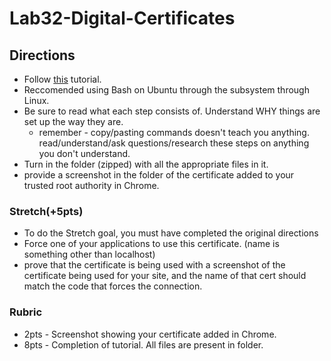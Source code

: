 # Lab32-Digital-Certificates

## Directions

- Follow [this](http://www.blinkingcaret.com/2017/02/01/using-openssl-to-create-certificates/) tutorial. 
- Reccomended using Bash on Ubuntu through the subsystem through Linux. 
- Be sure to read what each step consists of. Understand WHY things are set up the way they are.
  - remember - copy/pasting commands doesn't teach you anything. read/understand/ask questions/research these steps on anything you don't understand. 
 - Turn in the folder (zipped) with all the appropriate files in it. 
 - provide a screenshot in the folder of the certificate added to your trusted root authority in Chrome.

### Stretch(+5pts)
- To do the Stretch goal, you must have completed the original directions
- Force one of your applications to use this certificate. (name is something other than localhost)
- prove that the certificate is being used with a screenshot of the certificate being used for your site, and the name of that cert should match the code that forces the connection. 

### Rubric
- 2pts - Screenshot showing your certificate added in Chrome.
- 8pts - Completion of tutorial. All files are present in folder.
